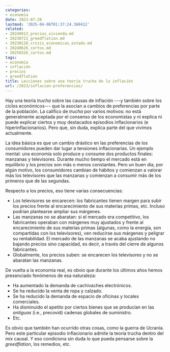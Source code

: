 ```yaml
---
categories:
- economía
date: 2023-07-28
lastmod: '2025-04-06T01:37:24.368412'
related:
- 20240913_precios_vivienda.md
- 20230721_greedflation.md
- 20230120_crisis_economicas_estado.md
- 20240626_cortos.md
- 20250326_cortos.md
tags:
- economía
- inflación
- precios
- greedflation
title: Lecciones sobre una teoría trucha de la inflación
url: /2023/inflacion-preferencias/
---
```


Hay una teoría _trucha_ sobre las causas de inflación ---y también sobre los ciclos económicos--- que la asocian a cambios de preferencias por parte de la población. La califico de _trucha_ por varios motivos: no está generalmente aceptada por el consenso de los economistas y ni explica ni puede explicar ciertos y muy destacados episodios inflacionarios (e hiperinflacionarios). Pero que, sin duda, explica parte del que vivimos actualmente.

La idea básica es que un cambio drástico en las preferencias de los consumidores pueden dar lugar a tensiones inflacionarias. Un ejemplo mental: una economía solo produce y consume dos productos finales: manzanas y televisores. Durante mucho tiempo el mercado está en equilibrio y los precios son más o menos constantes. Pero un buen día, por algún motivo, los consumidores cambian de hábitos y comienzan a valorar más los televisores que las manzanas y comienzan a consumir más de los primeros que de las segundas.

Respecto a los precios, eso tiene varias consecuencias:

- Los televisores se encarecen: los fabricantes tienen margen para subir los precios frente al encarecimiento de sus materias primas, etc. Incluso podrían plantearse ampliar sus márgenes.
- Las manzanas no se abaratan: si el mercado era competitivo, los fabricantes operaban con márgenes muy ajustados y frente al encarecimiento de sus materias primas (algunas, como la energía, son compartidas con los televisores), ven reducirse sus márgenes y peligrar su rentabilidad. El mercado de las manzanas se acaba ajustando no bajando precios sino capacidad, es decir, a través del cierre de algunos fabricantes.
- Globalmente, los precios suben: se encarecen los televisores y no se abaratan las manzanas.

De vuelta a la economía real, es obvio que durante los últimos años hemos presenciado fenómenos de esa naturaleza:

- Ha aumentado la demanda de cachivaches electrónicos.
- Se ha reducido la venta de ropa y calzado.
- Se ha reducido la demanda de espacio de oficinas y locales comerciales.
- Ha disminuido el apetito por ciertos bienes que se producían en las _antiguas_ (i.e., precovid) cadenas globales de suministro.
- Etc.

Es obvio que también han ocurrido otras cosas, como la guerra de Ucrania. Pero este particular episodio inflacionario admite la teoría trucha dentro del _mix_ causal. Y eso condiciona sin duda lo que pueda pensarse sobre la _greedflation_, los remedios, etc.